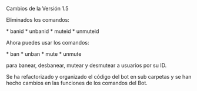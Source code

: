 Cambios de la Versión 1\.5

Eliminados los comandos:

\* banid
\* unbanid
\* muteid
\* unmuteid

Ahora puedes usar los comandos:

\* ban
\* unban
\* mute
\* unmute

para banear, desbanear, mutear y desmutear a usuarios por su ID\.

Se ha refactorizado y organizado el código del bot en sub carpetas y se han hecho cambios en las funciones de los comandos del Bot\.